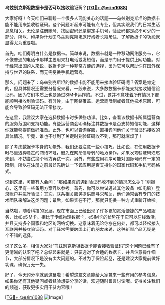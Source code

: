 **乌兹别克斯坦数据卡是否可以接收验证码？[[TG💪+ @esim1088](https://t.me/s/esim1088)]**

大家好呀！今天咱们来聊聊一个很多人可能关心的话题——乌兹别克斯坦的数据卡能不能用来接收验证码。这个问题听起来可能有点专业，但其实跟我们的日常生活息息相关。无论是注册账号、找回密码还是绑定手机号，验证码都是必不可少的一部分。所以，如果你计划去乌兹别克斯坦旅行或者长期居住，了解数据卡的功能就显得尤为重要啦。

首先，咱们得明白什么是数据卡。简单来说，数据卡就是一种移动网络服务卡，它不像普通的电话卡那样主要用来打电话或发短信，而是专门用于提供上网功能。对于经常出国的人来说，数据卡是一种非常方便的选择，因为它可以帮助你在国外保持与世界的联系，而无需更换手机运营商。

那么，问题来了：乌兹别克斯坦的数据卡能不能用来接收验证码呢？答案是肯定的，但具体情况还需要分情况来看。一般来说，大多数数据卡都能支持接收短信验证码，因为它们本质上也是通过SIM卡运作的。不过，这并不意味着所有情况下都能顺利接收到验证码。有时候，由于网络覆盖、运营商限制或者其他技术原因，可能会导致验证码无法正常接收。

在这里，我建议大家在选择数据卡时多做些功课。比如，查看该数据卡所属运营商的服务范围和支持功能。有些运营商会明确标注其数据卡是否支持短信功能，这样你就能够提前做好准备。此外，也可以咨询客服，直接询问他们关于验证码接收的具体情况。毕竟，谁也不想到了关键时刻验证码收不到，那可就麻烦了！

除了考虑数据卡本身的功能外，我们还要注意一些小技巧。比如说，在使用数据卡时尽量选择稳定的网络环境，避免在网络信号弱的地方操作。如果发现验证码迟迟未到，不妨尝试换个地方再试一次。另外，有些应用程序可能对国际号码有一定的限制，所以在注册之前最好先确认一下该应用是否支持你的国家代码和手机号码格式。

说到这里，可能有人会问：“那如果真的遇到验证码收不到的情况怎么办？”别担心，这里有一些备用方案可以参考。首先，你可以尝试通过其他设备（如电脑）登录账户并进行验证；其次，联系相关服务提供商寻求帮助，他们通常会有专门的技术团队来解决这类问题；最后，如果实在不行，那就只能换一种方式重新开始啦。

当然啦，随着科技的发展，现在市面上已经出现了许多更加灵活便捷的产品和服务，比如eSIM卡。相比于传统物理数据卡，eSIM卡的优势在于它可以在线激活，并且支持多个国家和地区的网络切换。这意味着无论你身在何处，都可以轻松接入互联网并接收验证码。对于经常需要跨国出行的朋友来说，这种新型产品无疑是一个不错的选择。

说了这么多，相信大家对“乌兹别克斯坦数据卡能否接收验证码”这个问题已经有了更清晰的认识了吧？总结起来就是：只要选对了合适的数据卡，并且注意操作细节，大部分情况下是没有太大问题的。不过为了保险起见，还是建议大家提前做好功课，确保万无一失。

好了，今天的分享就到这里啦！希望这篇文章能给大家带来一些有用的参考信息。如果你还有其他疑问或者经验想要分享的话，欢迎随时留言讨论哦。记得关注我们的频道，获取更多实用干货内容哦！

[[TG💪+ @esim1088](https://t.me/s/esim1088) ![Image](https://i.postimg.cc/4NQfJmqS/Snipaste-2025-05-13-00-14-12.png)]